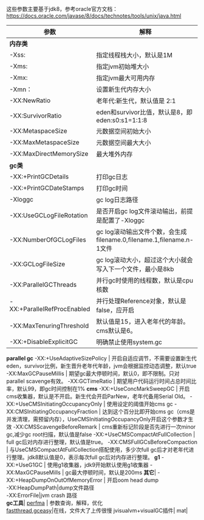这些参数主要基于jdk8，参考oracle官方文档：https://docs.oracle.com/javase/8/docs/technotes/tools/unix/java.html

参数 | 解释
---|---
**内存类**|
-Xss: | 指定线程栈大小，默认是1M  
-Xms: | 指定jvm初始堆大小  
-Xmx: | 指定jvm最大可用内存  
-Xmn：| 设置新生代内存大小
-XX:NewRatio | 老年代:新生代，默认值是 2:1
-XX:SurvivorRatio | eden和survivor比值，默认是8，即eden:s0:s1=1:1:8
-XX:MetaspaceSize | 元数据空间初始大小
-XX:MaxMetaspaceSize | 元数据空间最大大小  
-XX:MaxDirectMemorySize | 最大堆外内存  
**gc类**|
-XX:+PrintGCDetails | 打印gc日志  
-XX:+PrintGCDateStamps | 打印gc时间  
-Xloggc | gc log日志路径   
-XX:UseGCLogFileRotation | 是否开启gc log文件滚动输出，前提是配置了-Xloggc
-XX:NumberOfGCLogFiles | gc log滚动输出文件个数，会生成filename.0,filename.1,filename.n-1文件
-XX:GCLogFileSize | gc log滚动大小，超过这个大小就会写入下一个文件，最小是8kb
-XX:ParallelGCThreads | 并行gc时使用的线程数，默认是cpu核数
-XX:+ParallelRefProcEnabled | 并行处理Reference对象，默认是false，应开启
-XX:MaxTenuringThreshold | 默认值是15，进入老年代的年龄。cms默认是6。
-XX:+DisableExplicitGC | 明确禁止使用system.gc  
**parallel gc**
-XX:+UseAdaptiveSizePolicy | 开启自适应调节，不需要设置新生代eden，survivor比例，新生晋升老年代年龄，jvm会根据监控动态调整，默认true
-XX:MaxGCPauseMillis | 期望gc最大停顿时间，默认0，即不限制。只对parallel scavenge有效。
-XX:GCTimeRatio | 期望用户代码运行时间占总时间比率，默认99，即gc时间控制在1%
**cms**
-XX:+UseConcMarkSweepGC | 开启cms收集器，默认是不开启。新生代会开启ParNew，老年代备用Serial Old。
-XX:+UseCMSInitiatingOccupancyOnly | 使用设定的阈值开始cms gc
-XX:CMSInitiatingOccupancyFraction | 达到这个百分比即开始cms gc（cms是并发清理，需预留内存），UseCMSInitiatingOccupancyOnly开启这个参数才生效
-XX:CMSScavengeBeforeRemark | cms重新标记阶段是否先进行一次minor gc,减少gc root扫描，默认值是false
-XX:+UseCMSCompactAtFullCollection | full gc后对内存进行整理，默认值是true。
-XX:CMSFullGCsBeforeCompaction | 与UseCMSCompactAtFullCollection搭配使用，多少次full gc后才对老年代进行整理。jdk8默认值是0，表示每次full gc后对内存进行整理。
**g1**
-XX:+UseG1GC | 使用g1收集器，jdk9开始默认使用g1收集器
-XX:MaxGCPauseMills | gc最大停顿时间，默认是200ms
**其它**|
-XX:+HeapDumpOnOutOfMemoryError | 开启oom head dump  
-XX:HeapDumpPath|dump文件路径  
-XX:ErrorFile|jvm crash 路径   
**gc工具**|
[perfma](https://opts.console.perfma.com/) | 参数查询，解释，优化  
[fastthread](https://fastthread.io),[gceasy](https://gceasy.io/)|在线，文件大了上传很慢
jvisualvm+visualGC插件|
mat|
